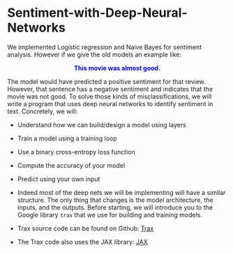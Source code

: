 # Sentiment-with-Deep-Neural-Networks
We implemented Logistic regression and Naive Bayes for sentiment analysis. However if we give the old models an example like:

<center> <span style='color:blue'> <b>This movie was almost good.</b> </span> </center>

The model would have predicted a positive sentiment for that review. However, that sentence has a negative sentiment and indicates that the movie was not good. To solve those kinds of misclassifications, we will write a program that uses deep neural networks to identify sentiment in text. Concretely, we will: 

- Understand how we can build/design a model using layers
- Train a model using a training loop
- Use a binary cross-entropy loss function
- Compute the accuracy of your model
- Predict using your own input

- Indeed most of the deep nets we will be implementing will have a similar structure. The only thing that changes is the model architecture, the inputs, and the outputs. Before starting, we will introduce you to the Google library `trax` that we use for building and training models.
 

- Trax source code can be found on Github: [Trax](https://github.com/google/trax)
- The Trax code also uses the JAX library: [JAX](https://jax.readthedocs.io/en/latest/index.html)
